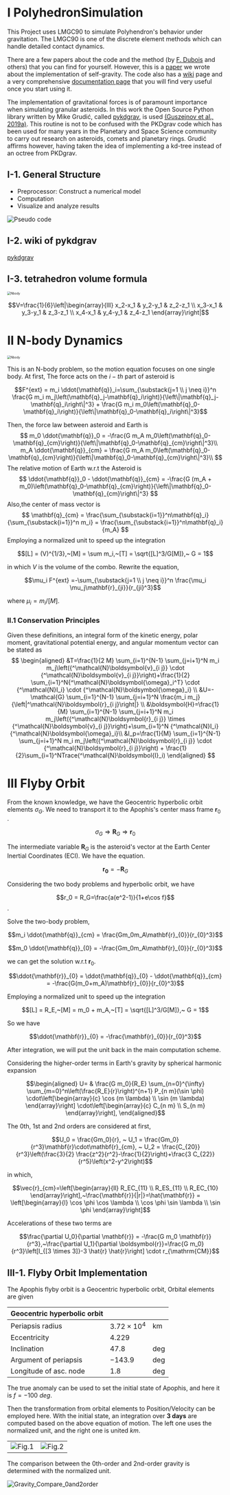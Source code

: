 # I PolyhedronSimulation
This Project uses LMGC90 to simulate Polyhendron's behavior under gravitation. The LMGC90 is one of the discrete element methods which can handle detailed contact dynamics.

There are a few papers about the code and the method (by [F. Dubois](https://scholar.google.com/citations?user=boV9fugAAAAJ&hl=en&oi=ao) and others) that you can find for yourself.  However, this is a [paper](https://www.sciencedirect.com/science/article/pii/S0019103521001238) we wrote about the implementation of self-gravity.  The code also has a [wiki](https://git-xen.lmgc.univ-montp2.fr/lmgc90/lmgc90_user/-/wikis/home) page and a very comprehensive [documentation page](http://www.lmgc.univ-montp2.fr/~mozul/LMGC90_USER/UserDoc/docs_2019/#) that you will find very useful once you start using it.

The implementation of gravitational forces is of paramount importance when simulating granular asteroids. In this work the Open Source Python library written by Mike Grudić, called [pykdgrav](https://github.com/mikegrudic/pytreegrav), is used [(Guszejnov et al., 2019a)](https://academic.oup.com/mnras/article/492/1/488/5679905). This routine is not to be confused with the PKDgrav code which has been used for many years in the Planetary and Space Science community to carry out research on asteroids, comets and planetary rings. Grudić affirms however, having taken the idea of implementing a kd-tree instead of an octree from PKDgrav. 

## I-1. General Structure

- Preprocessor: Construct a numerical model
- Computation
- Visualize and analyze results

![Pseudo code](./pic/pic_readme/PseudoCode.png)

## I-2. wiki of pykdgrav
[pykdgrav](https://github.com/mikegrudic/pytreegrav/issues/1)

## I-3. tetrahedron volume formula

<img src="./pic/pic_readme/tetrahedron.png" alt="Nbody" style="zoom:50%;" />

$$V=\frac{1}{6}\left|\begin{array}{lll}
x_2-x_1 & y_2-y_1 & z_2-z_1 \\
x_3-x_1 & y_3-y_1 & z_3-z_1 \\
x_4-x_1 & y_4-y_1 & z_4-z_1
\end{array}\right|$$



# II N-body Dynamics 

<img src="./pic/pic_readme/Nbody.png" alt="Nbody" style="zoom:50%;" />

This is an N-body problem, so the motion equation focuses on one single body. At first, The force acts on the $i-th$ part of asteroid is 

$$F^{ext} = m_i \ddot{\mathbf{q}}_i=\sum_{\substack{j=1 \\ j \neq i}}^n \frac{G m_i m_j\left(\mathbf{q}_j-\mathbf{q}_i\right)}{\left\|\mathbf{q}_j-\mathbf{q}_i\right\|^3} + \frac{G m_i m_0\left(\mathbf{q}_0-\mathbf{q}_i\right)}{\left\|\mathbf{q}_0-\mathbf{q}_i\right\|^3}$$

Then, the force law between asteroid and Earth is
$$
m_0 \ddot{\mathbf{q}}_0 = -\frac{G m_A m_0\left(\mathbf{q}_0-\mathbf{q}_{cm}\right)}{\left\|\mathbf{q}_0-\mathbf{q}_{cm}\right\|^3}\\
m_A \ddot{\mathbf{q}}_{cm} = \frac{G m_A m_0\left(\mathbf{q}_0-\mathbf{q}_{cm}\right)}{\left\|\mathbf{q}_0-\mathbf{q}_{cm}\right\|^3}\\
$$
The relative motion of Earth w.r.t the Asteroid is
$$
\ddot{\mathbf{q}}_0 - \ddot{\mathbf{q}}_{cm} = -\frac{G (m_A +  m_0)\left(\mathbf{q}_0-\mathbf{q}_{cm}\right)}{\left\|\mathbf{q}_0-\mathbf{q}_{cm}\right\|^3}
$$
Also,the center of mass vector is
$$
\mathbf{q}_{cm} = \frac{\sum_{\substack{i=1}}^n\mathbf{q}_i}{\sum_{\substack{i=1}}^n m_i} = \frac{\sum_{\substack{i=1}}^n\mathbf{q}_i}{m_A}
$$
Employing a normalized unit to speed up the integration

$$[L] =  (V)^{1/3},~[M] = \sum m_i,~[T] = \sqrt{[L]^3/G[M]},~ G = 1$$

in which $V$ is the volume of the combo. Rewrite the equation,

$$\mu_i F^{ext} =-\sum_{\substack{j=1 \\ j \neq i}}^n \frac{\mu_i \mu_j\mathbf{r}_{ji}}{r_{ji}^3}$$

where $\mu_i = m_i/[M]$.

### II.1 Conservation Principles

Given these definitions, an integral form of the kinetic energy, polar moment, gravitational potential energy, and angular momentum vector can be stated as
$$
\begin{aligned}
&T=\frac{1}{2 M} \sum_{i=1}^{N-1} \sum_{j=i+1}^N m_i m_j\left({^\mathcal{N}\boldsymbol{v}_{i j}} \cdot {^\mathcal{N}\boldsymbol{v}_{i j}}\right)+\frac{1}{2} \sum_{i=1}^N{^\mathcal{N}\boldsymbol{\omega}_i^T} \cdot {^\mathcal{N}I_i} \cdot {^\mathcal{N}\boldsymbol{\omega}_i} \\
&U=-\mathcal{G} \sum_{i=1}^{N-1} \sum_{j=i+1}^N \frac{m_i m_j}{\left|^\mathcal{N}\boldsymbol{r}_{i j}\right|} \\
&\boldsymbol{H}=\frac{1}{M} \sum_{i=1}^{N-1} \sum_{j=i+1}^N m_i m_j\left({^\mathcal{N}\boldsymbol{r}_{i j}} \times {^\mathcal{N}\boldsymbol{v}_{i j}}\right)+\sum_{i=1}^N {^\mathcal{N}I_i} {^\mathcal{N}\boldsymbol{\omega}_i}\\
&I_p=\frac{1}{M} \sum_{i=1}^{N-1} \sum_{j=i+1}^N m_i m_j\left({^\mathcal{N}\boldsymbol{r}_{i j}} \cdot {^\mathcal{N}\boldsymbol{r}_{i j}}\right) + \frac{1}{2}\sum_{i=1}^NTrace(^\mathcal{N}\boldsymbol{I}_i)
\end{aligned}
$$


# III Flyby Orbit

From the known knowledge, we have the Geocentric hyperbolic orbit elements $\sigma_G$. We need to transport it to the Apophis's center mass frame $\mathbf{r}_0$ .

$$\sigma_G \Rightarrow \mathbf{R}_G \Rightarrow \mathbf{r}_0$$

The intermediate variable $\mathbf{R}_G$ is the asteroid's vector at the Earth Center Inertial Coordinates (ECI). We have the equation. 

$$\mathbf{r_0}=-\mathbf{R}_G$$

Considering the two body problems and hyperbolic orbit, we have

$$r_0 = R_G=\frac{a(e^2-1)}{1+e\cos f}$$.

Solve the two-body problem, 

$$m_i \ddot{\mathbf{q}}_{cm} = \frac{Gm_0m_A\mathbf{r}_{0}}{r_{0}^3}$$

$$m_0 \ddot{\mathbf{q}}_{0} = -\frac{Gm_0m_A\mathbf{r}_{0}}{r_{0}^3}$$

we can get the solution w.r.t $\mathbf{r}_{0}$.

$$\ddot{\mathbf{r}}_{0} = \ddot{\mathbf{q}}_{0} - \ddot{\mathbf{q}}_{cm} = -\frac{G(m_0+m_A)\mathbf{r}_{0}}{r_{0}^3}$$

Employing a normalized unit to speed up the integration

$$[L] = R_E,~[M] = m_0 + m_A,~[T] = \sqrt{[L]^3/G[M]},~ G = 1$$

So we have

$$\ddot{\mathbf{r}}_{0} = -\frac{\mathbf{r}_{0}}{r_{0}^3}$$

After integration, we will put the unit back in the main computation scheme.

Considering the higher-order terms in Earth's gravity by spherical harmonic expansion

$$\begin{aligned}
U= & \frac{G m_0}{R_E} \sum_{n=0}^{\infty} \sum_{m=0}^n\left(\frac{R_E}{r}\right)^{n+1} P_{n m}(\sin \phi) \cdot\left[\begin{array}{c}
\cos (m \lambda) \\
\sin (m \lambda)
\end{array}\right] \cdot\left[\begin{array}{c}
C_{n m} \\
S_{n m}
\end{array}\right],
\end{aligned}$$

The 0th, 1st and 2nd orders are considered at first,

$$U_0 = \frac{Gm_0}{r}, ~ U_1 = \frac{Gm_0}{r^3}\mathbf{r}\cdot\mathbf{r}_{cm}, ~ U_2 = \frac{C_{20}}{r^3}\left(\frac{3}{2} \frac{z^2}{r^2}-\frac{1}{2}\right)+\frac{3 C_{22}}{r^5}\left(x^2-y^2\right)$$

in which,

$$\vec{r}_{cm}=\left[\begin{array}{ll}
R_EC_{11} \\
R_ES_{11} \\
R_EC_{10}
\end{array}\right],~\frac{\mathbf{r}}{|r|}=\hat{\mathbf{r}} = \left[\begin{array}{l}
\cos \phi \cos \lambda \\
\cos \phi \sin \lambda \\
\sin \phi
\end{array}\right]$$

Accelerations of these two terms are

$$\frac{\partial U_0}{\partial \mathbf{r}} = -\frac{G m_0 \mathbf{r}}{r^3},~\frac{\partial U_1}{\partial \boldsymbol{r}}=\frac{G m_0}{r^3}\left[I_{[3 \times 3]}-3 \hat{r} \hat{r}\right] \cdot r_{\mathrm{CM}}$$

## III-1. Flyby Orbit Implementation

The Apophis flyby orbit is a Geocentric hyperbolic orbit, Orbital elements are given

| Geocentric hyperbolic orbit |                    |      |
| --------------------------- | ------------------ | ---- |
| Periapsis radius            | $3.72 \times 10^4$ | km   |
| Eccentricity                | $4.229$            |      |
| Inclination                 | $47.8$             | deg  |
| Argument of periapsis       | $-143.9$           | deg  |
| Longitude of asc. node      | $1.8$              | deg  |

The true anomaly can be used to set the initial state of Apophis, and here it is $f=-100 ~deg$.

Then the transformation from orbital elements to Position/Velocity can be employed here. With the initial state, an integration over **3 days** are computed based on the above equation of motion. The left one uses the normalized unit, and the right one is united $km$. 

<table>
    <tr>
        <td ><center><img src="./pic/pic_readme/FlybyOrbit_integration.png" >Fig.1 </center></td>
        <td ><center><img src="./pic/pic_readme/FlybyOrbit_integration2.png"  >Fig.2 </center></td>
    </tr>
</table>




The comparison between the 0th-order and 2nd-order gravity is determined with the normalized unit.

![Gravity_Compare_0and2order](./pic/pic_readme/Gravity_Compare_0and2order.png)

### 



